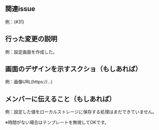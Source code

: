 ## 関連issue
例：(#31)

## 行った変更の説明
例：設定画面を作成した。

## 画面のデザインを示すスクショ（もしあれば）
例：画像URL(https://...)

## メンバーに伝えること（もしあれば）
例：設定した値をローカルストレージに保存する処理はまだできていません。

※時間がない場合はテンプレートを無視してOKです。